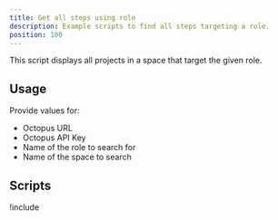 ```yaml
---
title: Get all steps using role
description: Example scripts to find all steps targeting a role.
position: 100
---
```


This script displays all projects in a space that target the given role.

## Usage

Provide values for:

- Octopus URL
- Octopus API Key
- Name of the role to search for
- Name of the space to search

## Scripts

!include <get-steps-using-role-scripts>

